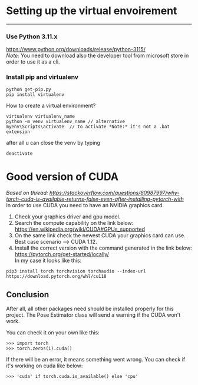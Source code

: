 
# Setting up the virtual envoirement
------
### Use Python 3.11.x
https://www.python.org/downloads/release/python-3115/
</br>*Note:* You need to download also the developer tool from microsoft store in order to use it as a cli.
### Install pip and virtualenv
```
python get-pip.py
pip install virtualenv
```
How to create a virtual environment?
```
virtualenv virtualenv_name
python -m venv virtualenv_name // alternative
myenv\Scripts\activate  // to activate *Note:* it's not a .bat extension
```
after all u can close the venv by typing 
```
deactivate
```

# Good version of CUDA
*Based on thread: https://stackoverflow.com/questions/60987997/why-torch-cuda-is-available-returns-false-even-after-installing-pytorch-with*
</br>In order to use CUDA you need to have an NVIDIA graphics card.
1. Check your graphics driver and gpu model.
2. Search the compute capability on the link below:
https://en.wikipedia.org/wiki/CUDA#GPUs_supported
3. On the same link check the newest CUDA your graphics card can use.
</br>Best case scenario --> CUDA 1.12.
4. Install the correct version with the command generated in the link below:
</br>https://pytorch.org/get-started/locally/
</br>In my case it looks like this:
```
pip3 install torch torchvision torchaudio --index-url https://download.pytorch.org/whl/cu118
```

## Conclusion

After all, all other packages need should be installed properly for this project.
The Pose Estimator class will send a warning if the CUDA won't work.

You can check it on your own like this:
```
>>> import torch
>>> torch.zeros(1).cuda()
```
If there will be an error, it means something went wrong.
You can check if it's working on cuda like below:
```
>>> 'cuda' if torch.cuda.is_available() else 'cpu'
```
